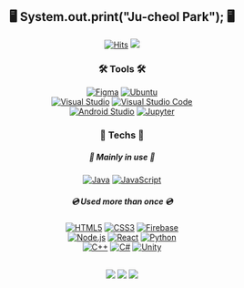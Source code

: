 <p align="center">
 <h2 align="center">🖥 System.out.print("Ju-cheol Park"); 🖥</h2>
</p>
<div align="center">

[![Hits](https://hits.seeyoufarm.com/api/count/incr/badge.svg?url=https%3A%2F%2Fgithub.com%2Fvalur628&count_bg=%230B0B0B&title_bg=%230B0B0B&icon=github.svg&icon_color=%23E7E7E7&title=Github&edge_flat=true)](https://youtu.be/dQw4w9WgXcQ)
<a href="mailto:valurauta628@gmail.com"><img src="https://img.shields.io/badge/Gmail-EA4335?style=flat-square&logo=Gmail&logoColor=white"/></a>

</div>
<div align="center">

<h3>🛠 Tools 🛠</h3>

[![Figma](https://img.shields.io/badge/Figma-F24E1E?style=for-the-badge&logo=Figma&logoColor=white)](https://www.figma.com/)
[![Ubuntu](https://img.shields.io/badge/Ubuntu-E95420?style=for-the-badge&logo=Ubuntu&logoColor=white)](https://ubuntu.com/)<br>
[![Visual Studio](https://img.shields.io/badge/Visual%20Studio-5C2D91?style=for-the-badge&logo=Visual%20Studio&logoColor=white)](https://visualstudio.microsoft.com/)
[![Visual Studio Code](https://img.shields.io/badge/Visual%20Studio%20Code-007ACC?style=for-the-badge&logo=Visual%20Studio%20Code&logoColor=white)<br>](https://code.visualstudio.com/)
[![Android Studio](https://img.shields.io/badge/Android%20Studio-1ECD6C?style=for-the-badge&logo=Android%20Studio&logoColor=white)](https://developer.android.com/)
[![Jupyter](https://img.shields.io/badge/Jupyter-F37626?style=for-the-badge&logo=jupyter&logoColor=white)](https://jupyter.org/)

<h3>💾 Techs 💾</h3>
<h5>📀 Mainly in use 📀</h5>

[![Java](https://img.shields.io/badge/Java-007396?style=for-the-badge&logo=OpenJDK&logoColor=white)](https://jdk.java.net)
[![JavaScript](https://img.shields.io/badge/JavaScript-F7DF1E?style=for-the-badge&logo=JavaScript&logoColor=white)](https://developer.mozilla.org/ko/docs/Web/JavaScript)

<h5>💿 Used more than once 💿</h5>
 
[![HTML5](https://img.shields.io/badge/HTML-E34F26?style=flat-square&logo=HTML5&logoColor=white)](https://github.com/valur628)
[![CSS3](https://img.shields.io/badge/CSS-1572B6?style=flat-square&logo=CSS3&logoColor=white)](https://github.com/valur628)
[![Firebase](https://img.shields.io/badge/Firebase-FFCA28?style=flat-square&logo=Firebase&logoColor=white)](https://github.com/valur628)
<br>
[![Node.js](https://img.shields.io/badge/Node.js-339933?style=flat-square&logo=nodedotjs&logoColor=white)](https://github.com/valur628)
[![React](https://img.shields.io/badge/React-61DAFB?style=flat-square&logo=React&logoColor=white)](https://github.com/valur628)
[![Python](https://img.shields.io/badge/Python-3776AB?style=flat-square&logo=Python&logoColor=white)](https://github.com/valur628)
<br>
[![C++](https://img.shields.io/badge/C++-00599C?style=flat-square&logo=cplusplus&logoColor=white)](https://github.com/valur628)
[![C#](https://img.shields.io/badge/C%23-239120?style=flat-square&logo=C%20Sharp&logoColor=white)](https://github.com/valur628)
[![Unity](https://img.shields.io/badge/Unity-000000?style=flat-square&logo=Unity&logoColor=white)](https://github.com/valur628)
<br>
<br>
 
![](http://github-profile-summary-cards.vercel.app/api/cards/profile-details?username=valur628&theme=2077) 
![](http://github-profile-summary-cards.vercel.app/api/cards/stats?username=valur628&theme=2077)
![](http://github-profile-summary-cards.vercel.app/api/cards/repos-per-language?username=valur628&theme=2077) 
</div>
